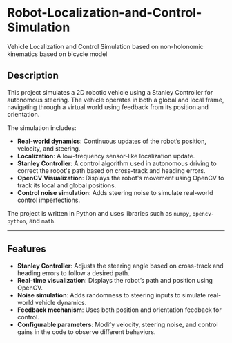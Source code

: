 # Robot-Localization-and-Control-Simulation
Vehicle Localization and Control Simulation based on non-holonomic kinematics based on bicycle model

## Description

This project simulates a 2D robotic vehicle using a Stanley Controller for autonomous steering. The vehicle operates in both a global and local frame, navigating through a virtual world using feedback from its position and orientation.

The simulation includes:
- **Real-world dynamics**: Continuous updates of the robot’s position, velocity, and steering.
- **Localization**: A low-frequency sensor-like localization update.
- **Stanley Controller**: A control algorithm used in autonomous driving to correct the robot's path based on cross-track and heading errors.
- **OpenCV Visualization**: Displays the robot's movement using OpenCV to track its local and global positions.
- **Control noise simulation**: Adds steering noise to simulate real-world control imperfections.

The project is written in Python and uses libraries such as `numpy`, `opencv-python`, and `math`.

---

## Features

- **Stanley Controller**: Adjusts the steering angle based on cross-track and heading errors to follow a desired path.
- **Real-time visualization**: Displays the robot’s path and position using OpenCV.
- **Noise simulation**: Adds randomness to steering inputs to simulate real-world vehicle dynamics.
- **Feedback mechanism**: Uses both position and orientation feedback for control.
- **Configurable parameters**: Modify velocity, steering noise, and control gains in the code to observe different behaviors.

